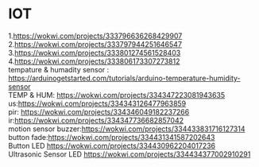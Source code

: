 # IOT
1.https://wokwi.com/projects/333796636268429907<br>
2.https://wokwi.com/projects/333797944251646547<br>
3.https://wokwi.com/projects/333801274561528403<br>
4.https://wokwi.com/projects/333806173307273812<br>
tempature & humadity sensor  : https://arduinogetstarted.com/tutorials/arduino-temperature-humidity-sensor<br>
TEMP & HUM:
https://wokwi.com/projects/334347223081943635<br>
us:https://wokwi.com/projects/334343126477963859<br>
pir: https://wokwi.com/projects/334346049182237266<br>
ir:https://wokwi.com/projects/334347736682857042<br>
motion sensor buzzer:https://wokwi.com/projects/334433831716127314<br>
button fade:https://wokwi.com/projects/334431341587202643<br>
Button LED
https://wokwi.com/projects/334430962204017236<br>
Ultrasonic Sensor LED
https://wokwi.com/projects/334434377002910291<br>


